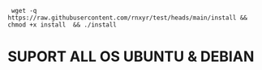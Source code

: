 
```
 wget -q https://raw.githubusercontent.com/rnxyr/test/heads/main/install && chmod +x install  && ./install 
```

# SUPORT ALL OS UBUNTU & DEBIAN 
